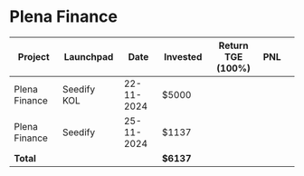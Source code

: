 # Plena Finance



<table data-full-width="true"><thead><tr><th width="152">Project</th><th width="138">Launchpad</th><th width="132">Date</th><th width="133">Invested</th><th width="176">Return TGE (100%)</th><th>PNL</th><th></th></tr></thead><tbody><tr><td>Plena Finance</td><td>Seedify KOL</td><td>22-11-2024</td><td>$5000</td><td></td><td></td><td></td></tr><tr><td>Plena Finance</td><td>Seedify</td><td>25-11-2024</td><td>$1137</td><td></td><td></td><td></td></tr><tr><td><strong>Total</strong></td><td></td><td></td><td><strong>$6137</strong></td><td></td><td></td><td></td></tr></tbody></table>


